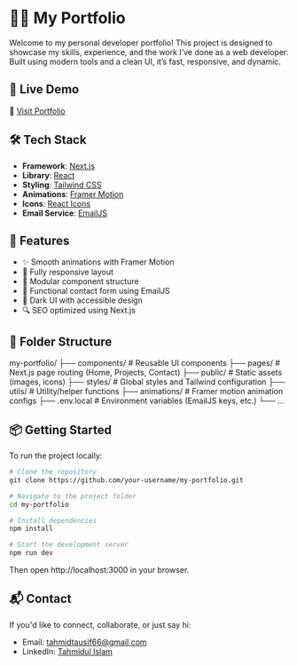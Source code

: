 # 🧑‍💻 My Portfolio

Welcome to my personal developer portfolio! This project is designed to showcase my skills, experience, and the work I’ve done as a web developer. Built using modern tools and a clean UI, it’s fast, responsive, and dynamic.

## 🚀 Live Demo

🔗 [Visit Portfolio](https://tahmid-tausif-portfolio.vercel.app/)

## 🛠 Tech Stack

- **Framework**: [Next.js](https://nextjs.org/)
- **Library**: [React](https://reactjs.org/)
- **Styling**: [Tailwind CSS](https://tailwindcss.com/)
- **Animations**: [Framer Motion](https://www.framer.com/motion/)
- **Icons**: [React Icons](https://react-icons.github.io/react-icons/)
- **Email Service**: [EmailJS](https://www.emailjs.com/)

## 📸 Features

- ✨ Smooth animations with Framer Motion
- 📱 Fully responsive layout
- 🧩 Modular component structure
- 📨 Functional contact form using EmailJS
- 🌙 Dark UI with accessible design
- 🔍 SEO optimized using Next.js

## 📁 Folder Structure

my-portfolio/
├── components/ # Reusable UI components
├── pages/ # Next.js page routing (Home, Projects, Contact)
├── public/ # Static assets (images, icons)
├── styles/ # Global styles and Tailwind configuration
├── utils/ # Utility/helper functions
├── animations/ # Framer motion animation configs
├── .env.local # Environment variables (EmailJS keys, etc.)
└── ...


## 📦 Getting Started

To run the project locally:

```bash
# Clone the repository
git clone https://github.com/your-username/my-portfolio.git

# Navigate to the project folder
cd my-portfolio

# Install dependencies
npm install

# Start the development server
npm run dev
```

Then open http://localhost:3000 in your browser.

## 📬 Contact

If you'd like to connect, collaborate, or just say hi:

- Email: [tahmidtausif66@gmail.com](mailto:tahmidtausif66@gmail.com)
- LinkedIn: [Tahmidul Islam](https://linkedin.com/in/tahmidul-islam3)
